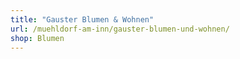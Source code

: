 ```yaml
---
title: "Gauster Blumen & Wohnen"
url: /muehldorf-am-inn/gauster-blumen-und-wohnen/
shop: Blumen
---
```

